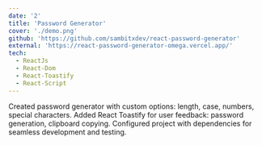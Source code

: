 ```yaml
---
date: '2'
title: 'Password Generator'
cover: './demo.png'
github: 'https://github.com/sambitxdev/react-password-generator'
external: 'https://react-password-generator-omega.vercel.app/'
tech:
  - ReactJs
  - React-Dom
  - React-Toastify
  - React-Script
---
```


Created password generator with custom options: length, case, numbers, special characters. Added React Toastify for user feedback: password generation, clipboard copying. Configured project with dependencies for seamless development and testing.
